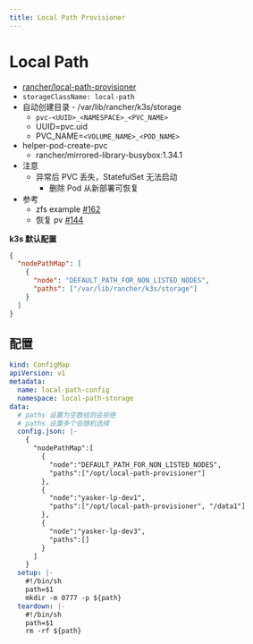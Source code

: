 ```yaml
---
title: Local Path Provisioner
---
```


# Local Path

- [rancher/local-path-provisioner](https://github.com/rancher/local-path-provisioner)
- `storageClassName: local-path`
- 自动创建目录 - /var/lib/rancher/k3s/storage
  - `pvc-<UUID>_<NAMESPACE>_<PVC_NAME>`
  - UUID=pvc.uid
  - PVC_NAME=`<VOLUME_NAME>_<POD_NAME>`
- helper-pod-create-pvc
  - rancher/mirrored-library-busybox:1.34.1
- 注意
  - 异常后 PVC 丢失，StatefulSet 无法启动
    - 删除 Pod 从新部署可恢复
- 参考
  - zfs example [#162](https://github.com/rancher/local-path-provisioner/issues/162)
  - 恢复 pv [#144](https://github.com/rancher/local-path-provisioner/issues/144)

**k3s 默认配置**

```json
{
  "nodePathMap": [
    {
      "node": "DEFAULT_PATH_FOR_NON_LISTED_NODES",
      "paths": ["/var/lib/rancher/k3s/storage"]
    }
  ]
}
```

## 配置

```yaml
kind: ConfigMap
apiVersion: v1
metadata:
  name: local-path-config
  namespace: local-path-storage
data:
  # paths 设置为空数组则会拒绝
  # paths 设置多个会随机选择
  config.json: |-
    {
      "nodePathMap":[
        {
          "node":"DEFAULT_PATH_FOR_NON_LISTED_NODES",
          "paths":["/opt/local-path-provisioner"]
        },
        {
          "node":"yasker-lp-dev1",
          "paths":["/opt/local-path-provisioner", "/data1"]
        },
        {
          "node":"yasker-lp-dev3",
          "paths":[]
        }
      ]
    }
  setup: |-
    #!/bin/sh
    path=$1
    mkdir -m 0777 -p ${path}
  teardown: |-
    #!/bin/sh
    path=$1
    rm -rf ${path}
```
